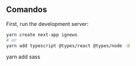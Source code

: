 ## Comandos

First, run the development server:

```bash
yarn create next-app ignews
# or
yarn add typescript @types/react @types/node -D
```

yarn add sass

```

```
